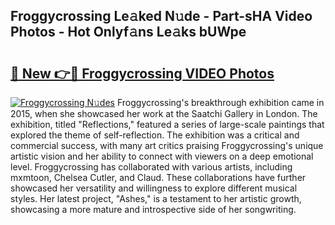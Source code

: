 ## Froggycrossing Le𝚊ked N𝚞de - Part-sHA Video Photos - Hot Onlyf𝚊ns Le𝚊ks bUWpe

# <h2><a href="http://ac30589.deff.icu/?id=Froggycrossing">🔗 New 👉🔴 Froggycrossing VIDEO Photos</a></h2>

[![Froggycrossing N𝚞des](https://i.imgur.com/rIISA9y.gif)](http://ac30589.deff.icu/?id=Froggycrossing)
Froggycrossing's breakthrough exhibition came in 2015, when she showcased her work at the Saatchi Gallery in London. The exhibition, titled "Reflections," featured a series of large-scale paintings that explored the theme of self-reflection. The exhibition was a critical and commercial success, with many art critics praising Froggycrossing's unique artistic vision and her ability to connect with viewers on a deep emotional level. Froggycrossing has collaborated with various artists, including mxmtoon, Chelsea Cutler, and Claud. These collaborations have further showcased her versatility and willingness to explore different musical styles. Her latest project, "Ashes," is a testament to her artistic growth, showcasing a more mature and introspective side of her songwriting.
